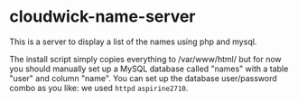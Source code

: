 # cloudwick-name-server

This is a server to display a list of the names using php and mysql.

The install script simply copies everything to /var/www/html/ but for now you should manually set up a MySQL database called "names" with a table "user" and column "name". You can set up the database user/password combo as you like: we used `httpd` `aspirine2710`.
